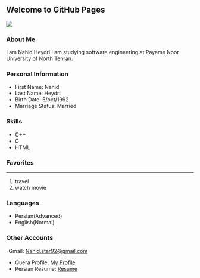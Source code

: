 ## Welcome to GitHub Pages

<img src="https://avatars.githubusercontent.com/u/73713988?v=4"/>

### About Me

I am Nahid Heydri
I am studying software engineering at Payame Noor University of North Tehran.

### Personal Information

- First Name: Nahid
- Last Name: Heydri
- Birth Date: 5/oct/1992
- Marriage Status: Married

### Skills

+ C++
+ C
+ HTML

### Favorites

---
<ol>
  <li> travel </li>
  <li> watch movie</li>
</ol>

### Languages

- Persian(Advanced)
- English(Normal)

### Other Accounts
-Gmail: Nahid.star92@gmail.com
- Quera Profile: <a href="https://quera.ir/profile/Nahidstar92">My Profile</a>
- Persian Resume: <a href="https://nahidstar92.github.io/resume.farsi/"> Resume </a>
